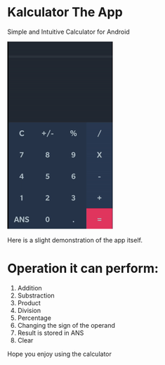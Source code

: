 # Kalculator The App
Simple and Intuitive Calculator for Android

![Calculator](https://github.com/Dannyang27/Kalculator/blob/master/pics/calculator.gif)

Here is a slight demonstration of the app itself.  
# Operation it can perform: #

1. Addition
2. Substraction
3. Product
4. Division
5. Percentage
6. Changing the sign of the operand
7. Result is stored in ANS
8. Clear

Hope you enjoy using the calculator

